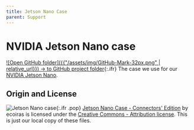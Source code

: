 ```yaml
---
title: Jetson Nano Case
parent: Support
---
```


# NVIDIA Jetson Nano case

[![Open GitHub folder]({{"/assets/img/GitHub-Mark-32px.png" | relative_url}}) → to GitHub project folder](https://github.com/reiserlab/Component-Design/tree/main/Support/Case_Jetson-Nano){:.ifr}
The case we use for our [NVIDIA Jetson Nano](https://www.nvidia.com/en-us/autonomous-machines/embedded-systems/jetson-nano/).

## Origin and License

![Jetson Nano case]({{"/assets/img/Support/Case_Jetson-Nano/Case_Jetson-Nano_top.png"|relative_url}}){:.ifr .pop}
[Jetson Nano Case - Connectors' Edition](http://www.thingiverse.com/thing:3603594) by ecoiras is licensed under the [Creative Commons - Attribution license](http://creativecommons.org/licenses/by/3.0/). This is just our local copy of these files.

